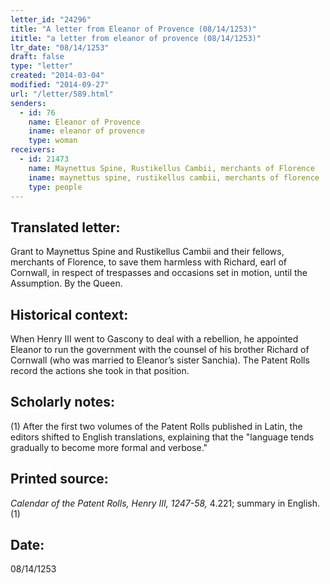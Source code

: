 ```yaml
---
letter_id: "24296"
title: "A letter from Eleanor of Provence (08/14/1253)"
ititle: "a letter from eleanor of provence (08/14/1253)"
ltr_date: "08/14/1253"
draft: false
type: "letter"
created: "2014-03-04"
modified: "2014-09-27"
url: "/letter/589.html"
senders:
  - id: 76
    name: Eleanor of Provence
    iname: eleanor of provence
    type: woman
receivers:
  - id: 21473
    name: Maynettus Spine, Rustikellus Cambii, merchants of Florence
    iname: maynettus spine, rustikellus cambii, merchants of florence
    type: people
---
```

<h2> Translated letter:</h2>Grant to Maynettus Spine and Rustikellus Cambii and their fellows, merchants of Florence, to save them harmless with Richard, earl of Cornwall, in respect of trespasses and occasions set in motion, until the Assumption. By the Queen.
<h2 class="mt-4"> Historical context:</h2>When Henry III went to Gascony to deal with a rebellion, he appointed Eleanor to run the government with the counsel of his brother Richard of Cornwall (who was married to Eleanor’s sister Sanchia). The Patent Rolls record the actions she took in that position.
<h2 class="mt-4"> Scholarly notes:</h2>(1) After the first two volumes of the Patent Rolls published in Latin, the editors shifted to English translations, explaining that the "language tends gradually to become more formal and verbose."
<h2 class="mt-4"> Printed source:</h2><p><em>Calendar of the Patent Rolls, Henry III, 1247-58,</em> 4.221; summary in English.(1)</p><h2 class="mt-4"> Date:</h2>08/14/1253